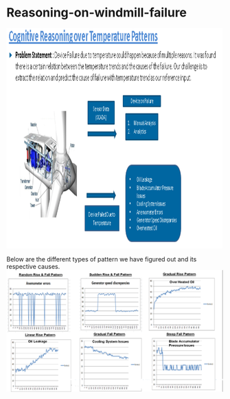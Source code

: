 # Reasoning-on-windmill-failure  

<img src="/Dataset/Images/Usecase1.PNG" height="512" width="1024">

Below are the different types of pattern we have figured out and its respective causes.  
<img src="Dataset/Images/Patterns.PNG"> 
